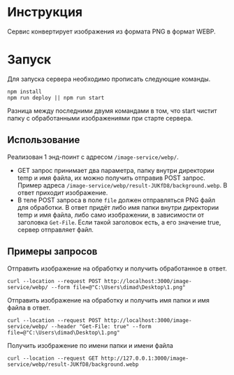 # Инструкция

Сервис конвертирует изображения из формата PNG в формат WEBP.


# Запуск
Для запуска сервера необходимо прописать следующие команды.

    npm install
    npm run deploy || npm run start
Разница между последними двумя командами в том, что start чистит папку с обработанными изображениями при старте сервера.

## Использование

Реализован 1 энд-поинт с адресом `/image-service/webp/`.

- GET запрос принимает два параметра, папку внутри директории temp и имя файла, их можно получить отправив POST запрос. Пример адреса `/image-service/webp/result-JUKfD8/background.webp`. В ответ приходит изображение.
- В теле POST запроса в поле `file` должен отправляться PNG файл для обработки. В ответ придёт либо имя папки внутри директории temp и имя файла, либо само изображении, в зависимости от заголовка `Get-File`. Если такой заголовок есть, а его значение true, сервер отправляет файл.

## Примеры запросов
Отправить изображение на обработку и получить обработанное в ответ.

    curl --location --request POST http://localhost:3000/image-service/webp/ --form file=@"C:\Users\dimad\Desktop\1.png"
Отправить изображение на обработку и получить имя папки и имя файла в ответ.

    curl --location --request POST http://localhost:3000/image-service/webp/ --header "Get-File: true" --form file=@"C:\Users\dimad\Desktop\1.png"

Получить изображение по имени папки и имени файла

    curl --location --request GET http://127.0.0.1:3000/image-service/webp/result-JUKfD8/background.webp
